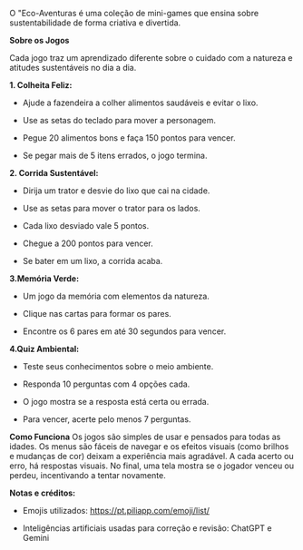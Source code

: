 O "Eco-Aventuras é uma coleção de mini-games que ensina sobre sustentabilidade de forma criativa e divertida.



**Sobre os Jogos**

Cada jogo traz um aprendizado diferente sobre o cuidado com a natureza e atitudes sustentáveis no dia a dia.


**1. Colheita Feliz:**
* Ajude a fazendeira a colher alimentos saudáveis e evitar o lixo.

* Use as setas do teclado para mover a personagem.

* Pegue 20 alimentos bons e faça 150 pontos para vencer.

* Se pegar mais de 5 itens errados, o jogo termina.



**2. Corrida Sustentável:**
* Dirija um trator e desvie do lixo que cai na cidade.

* Use as setas para mover o trator para os lados.

* Cada lixo desviado vale 5 pontos.

* Chegue a 200 pontos para vencer.

* Se bater em um lixo, a corrida acaba.



**3.Memória Verde:**
* Um jogo da memória com elementos da natureza.

* Clique nas cartas para formar os pares.

* Encontre os 6 pares em até 30 segundos para vencer.

  

**4.Quiz Ambiental:**
* Teste seus conhecimentos sobre o meio ambiente.

* Responda 10 perguntas com 4 opções cada.

* O jogo mostra se a resposta está certa ou errada.

* Para vencer, acerte pelo menos 7 perguntas.

  

**Como Funciona**
Os jogos são simples de usar e pensados para todas as idades. Os menus são fáceis de navegar e os efeitos visuais (como brilhos e mudanças de cor) deixam a experiência mais agradável. A cada acerto ou erro, há respostas visuais. No final, uma tela mostra se o jogador venceu ou perdeu, incentivando a tentar novamente.


**Notas e créditos:**
* Emojis utilizados: 
https://pt.piliapp.com/emoji/list/ 

* Inteligências artificiais usadas para correção e revisão:
ChatGPT e Gemini

